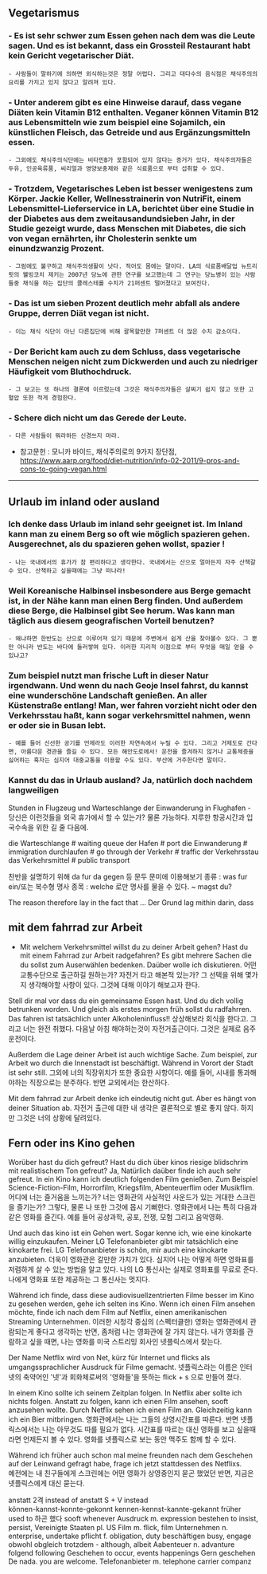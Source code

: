 
## Vegetarismus

### - Es ist sehr schwer zum Essen gehen nach dem was die Leute sagen. Und es ist bekannt, dass ein Grossteil Restaurant habt kein Gericht vegetarischer Diät. 
    - 사람들이 말하기에 의하면 외식하는것은 정말 어렵다. 그리고 대다수의 음식점은 채식주의의 요리를 가지고 있지 않다고 알려져 있다.

### - Unter anderem gibt es eine Hinweise darauf, dass vegane Diäten kein Vitamin B12 enthalten. Veganer können Vitamin B12 aus Lebensmitteln wie zum beispiel eine Sojamilch, ein künstlichen Fleisch, das Getreide und aus Ergänzungsmitteln essen. 
    - 그외에도 채식주의식단에는 비타민B가 포함되어 있지 않다는 증거가 있다. 채식주의자들은 두유, 인공육류품, 씨리얼과 영양보충제와 같은 식료품으로 부터 섭취할 수 있다.

### - Trotzdem, Vegetarisches Leben ist besser wenigestens zum Körper. Jackie Keller, Wellnesstrainerin von NutriFit, einem Lebensmittel-Lieferservice in LA, berichtet über eine Studie in der Diabetes aus dem zweitausandundsieben Jahr,  in der Studie gezeigt wurde, dass Menschen mit Diabetes, die sich von vegan ernährten, ihr Cholesterin senkte um einundzwanzig Prozent. 
    - 그럼에도 불구하고 채식주의생활이 낫다. 적어도 몸에는 말이다. LA의 식료품배달업 뉴트리핏의 웰빙코치 제키는 2007년 당뇨에 관한 연구를 보고했는데 그 연구는 당뇨병이 있는 사람들중 채식을 하는 집단의 콜레스테롤 수치가 21퍼센트 떨어졌다고 보여진다.

### - Das ist um sieben Prozent deutlich mehr abfall als andere Gruppe, derren Diät vegan ist nicht.
    - 이는 채식 식단이 아닌 다른집단에 비해 괄목할만한 7퍼센트 더 많은 수치 감소이다.

### - Der Bericht kam auch zu dem Schluss, dass vegetarische Menschen  neigen nicht zum Dickwerden und auch zu niedriger Häufigkeit vom Bluthochdruck.
    - 그 보고는 또 하나의 결론에 이르렀는데 그것은 채식주의자들은 살찌기 쉽지 않고 또한 고혈압 또한 적게 경험한다.

### - Schere dich nicht um das Gerede der Leute.
    - 다른 사람들이 뭐라하든 신경쓰지 마라.

- 참고문헌 : 모니카 바이드, 채식주의로의 9가지 장단점, https://www.aarp.org/food/diet-nutrition/info-02-2011/9-pros-and-cons-to-going-vegan.html

---

## Urlaub im inland oder ausland
### Ich denke dass Urlaub im inland sehr geeignet ist. Im Inland kann man zu einem Berg so oft wie möglich spazieren gehen. Ausgerechnet, als du spazieren gehen wollst, spazier !
    - 나는 국내에서의 휴가가 참 편리하다고 생각한다. 국내에서는 산으로 얼마든지 자주 산책갈 수 있다. 산책하고 싶을때에는 그냥 떠나라! 

### Weil Koreanische Halbinsel insbesondere aus Berge gemacht ist, in der Nähe kann man einen Berg finden. Und außerdem diese Berge, die Halbinsel gibt See herum. Was kann man täglich aus diesem geografischen Vorteil benutzen?
    - 왜냐하면 한반도는 산으로 이루어져 있기 때문에 주변에서 쉽게 산을 찾아볼수 있다. 그 뿐만 아니라 반도는 바다에 둘러쌓여 있다. 이러한 지리적 이점으로 부터 무엇을 매일 얻을 수 있냐고?

### Zum beispiel nutzt man frische Luft in dieser Natur irgendwann. Und wenn du nach Geoje Insel fahrst, du kannst eine wunderschöne Landschaft genießen. An aller Küstenstraße entlang! Man, wer fahren vorzieht nicht oder den Verkehrsstau haßt, kann sogar verkehrsmittel nahmen, wenn er oder sie in Busan lebt. 
    - 예를 들어 신선한 공기를 언제라도 이러한 자연속에서 누릴 수 있다. 그리고 거제도로 간다면, 아름다운 경관을 즐길 수 있다. 모든 해안도로에서! 운전을 즐겨하지 않거나 교통체증을 싫어하는 혹자는 심지어 대중교통을 이용할 수도 있다. 부산에 거주한다면 말이다.

### Kannst du das in Urlaub ausland? Ja, natürlich doch nachdem langweiligen  
Stunden in Flugzeug und Warteschlange der Einwanderung in Flughafen
    - 당신은 이런것들을 외국 휴가에서 할 수 있는가? 물론 가능하다. 지루한 항공시간과 입국수속을 위한 길 줄 다음에.



die Warteschlange # waiting queue
der Hafen # port
die Einwanderung # immigration
durchlaufen # go through 
der Verkehr # traffic
der Verkehrsstau
das Verkehrsmittel # public transport

찬반을 설명하기 위해 da fur da gegen 등 문두 문미에 이용해보기
종류 : was fur ein/또는 복수형 명사
종목 : welche 로만 명사를 물을 수 있다.
~ magst du?

The reason therefore lay in the fact that ...	Der Grund lag mithin darin, dass


## mit dem fahrrad zur Arbeit
- Mit welchem Verkehrsmittel willst du zu deiner Arbeit gehen? Hast du mit einem Fahrrad zur Arbeit radgefahren? Es gibt mehrere Sachen die du sollst zum Auserwählen bedenken. Daüber wolle ich diskutieren.
어떤 교통수단으로 출근하길 원하는가? 자전거 타고 해본적 있는가? 그 선택을 위해 몇가지 생각해야할 사항이 있다. 그것에 대해 이야기 해보고자 한다.

Stell dir mal vor dass du ein gemeinsame Essen hast. Und du dich vollig betrunken worden. Und gleich als erstes morgen früh sollst du radfahrren. Das fahren ist tatsächlich unter Alkoholeninfluss!! 
상상해보라 회식을 한다고. 그리고 너는 완전 취했다. 다음날 아침 해야하는것이 자전거출근이다. 그것은 실제로 음주운전이다. 

Außerdem die Lage deiner Arbeit ist auch wichtige Sache. Zum beispiel, zur Arbeit wo durch die Innenstadt ist beschäftigt. Während in Vorort der Stadt ist sehr still. 
그외에 너의 직장위치가 또한 중요한 사항이다. 예를 들어, 시내를 통과해야하는 직장으로는 분주하다. 반면 교외에서는 한산하다.

Mit dem fahrrad zur Arbeit denke ich eindeutig nicht gut. Aber es hängt von deiner Situation ab.
자전거 출근에 대한 내 생각은 결론적으로 별로 좋지 않다. 하지만 그것은 너의 상황에 달려있다.


## Fern oder ins Kino gehen
Worüber hast du dich gefreut? Hast du dich über kinos riesige blidschrim mit realistischem Ton gefreut? Ja, Natürlich daüber finde ich auch sehr gefreut. In ein Kino kann ich deutlich folgenden Film genießen. Zum Beispiel Science-Fiction-Film,  Horrorfilm, Kriegsfilm, Abenteuerflim oder Musikflim.
어디에 너는 즐거움을 느끼는가? 너는 영화관의 사실적인 사운드가 있는 거대한 스크린을 즐기는가? 그렇다, 물론 나 또한 그것에 몹시 기뻐한다. 영화관에서 나는 특히 다음과 같은 영화를 즐긴다. 예를 들어 공상과학, 공포, 전쟁, 모험 그리고 음악영화.

Und auch das kino ist ein Gehen wert. Sogar kenne ich, wie eine kinokarte willig einzukaufen. Meiner LG Telefonanbieter gibt mir tatsächlich eine kinokarte frei. LG Telefonanbieter is schön,  mir auch eine kinokarte anzubieten. 
더욱이 영화관은 갈만한 가치가 있다. 심지어 나는 어떻게 하면 영화표를 저렴하게 살 수 있는 방법을 알고 있다. 나의 LG 통신사는 실제로 영화표를 무료로 준다. 나에게 영화표 또한 제공하는 그 통신사는 멋지다. 

Während ich finde, dass diese audiovisuellzentrierten Filme besser im Kino zu gesehen werden, gehe ich selten ins Kino. Wenn ich einen Film ansehen möchte, finde ich nach dem Film auf Netflix, einen amerikanischen Streaming Unternehmen. 
이러한 시청각 중심의 (스펙터클한) 영화는 영화관에서 관람되는게 좋다고 생각하는 반면, 좀처럼 나는 영화관에 잘 가지 않는다. 내가 영화를 관람하고 싶을 때면, 나는 영화를 미국 스트리밍 회사인 넷플릭스에서 찾는다.

Der Name Netflix wird von Net, kürz für Internet und flicks als umgangssprachlicher Ausdruck für Filme gemacht.
넷플릭스라는 이름은 인터넷의 축약어인 '넷'과 회화체로써의 '영화들'을 뜻하는 flick + s 으로 만들어 졌다.

In einem Kino sollte ich seinem Zeitplan folgen. In Netflix aber sollte ich nichts folgen. Anstatt zu folgen, kann ich einen Film ansehen, sooft anzusehen wollte. 
Durch Netflix sehen ich einen Film an. Gleichzeitig kann ich ein Bier mitbringen.
영화관에서는 나는 그들의 상영시간표를 따른다. 반면 넷플릭스에서는 나는 아무것도 따를 필요가 없다. 시간표를 따르는 대신 영화를 보고 싶을때라면 언제든지 볼 수 있다. 영화를 넷플릭스로 보는 동안 맥주도 함께 할 수 있다.

Während ich früher auch schon mal meine freunden nach dem Geschehen auf der Leinwand gefragt habe, frage ich jetzt stattdessen des Netflixs.  
예전에는 내 친구들에게 스크린에는 어떤 영화가 상영중인지 묻곤 했었던 반면,  지금은 넷플릭스에게 대신 묻는다.

anstatt 2격     instead of
anstatt S + V   instead   
können-kannst-konnte-gekonnt
kennen-kennst-kannte-gekannt
früher      used to 하곤 했다
sooft       whenever
Ausdruck        m. expression
bestehen    to insist, persist, 
Vereinigte Staaten pl. US
Film        m. flick, film
Unternehmen n. enterprise, undertake
pflicht     f. obligation, duty
beschäftigen    busy, engage
obwohl obgleich trotzdem  -  although, albeit
Aabenteuer n. advanture
folgend         following
Geschehen       to occur, events happenings
Gern geschehen  De nada. you are welcome.
Telefonanbieter m. telephone carrier companz